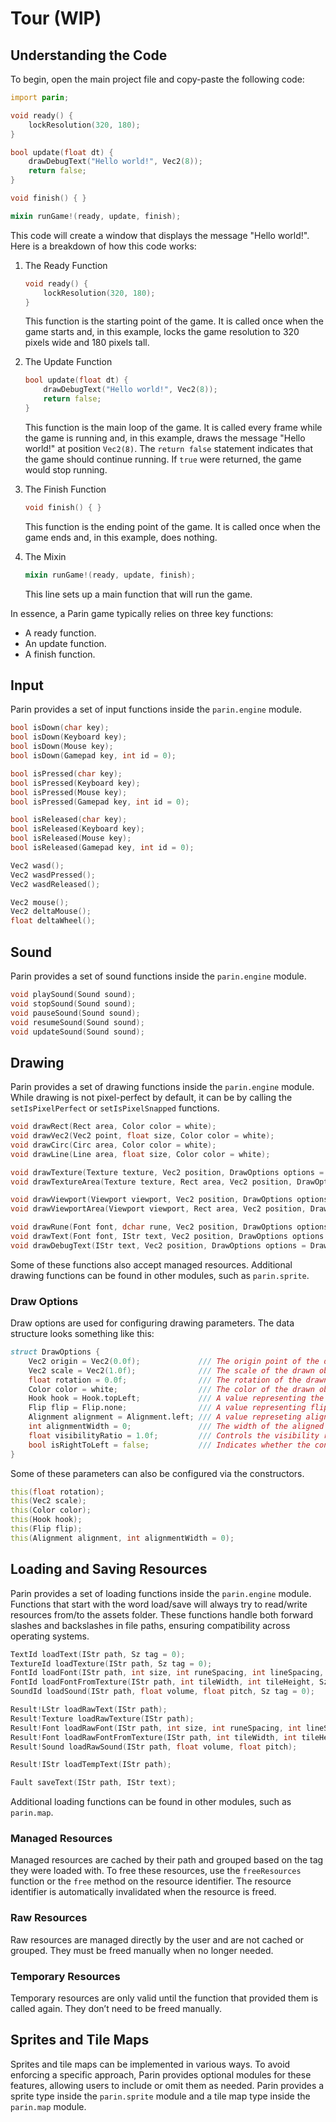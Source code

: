 # Tour (WIP)

## Understanding the Code

To begin, open the main project file and copy-paste the following code:

```d
import parin;

void ready() {
    lockResolution(320, 180);
}

bool update(float dt) {
    drawDebugText("Hello world!", Vec2(8));
    return false;
}

void finish() { }

mixin runGame!(ready, update, finish);
```

This code will create a window that displays the message "Hello world!".
Here is a breakdown of how this code works:

1. The Ready Function

    ```d
    void ready() {
        lockResolution(320, 180);
    }
    ```

    This function is the starting point of the game.
    It is called once when the game starts and, in this example, locks the game resolution to 320 pixels wide and 180 pixels tall.

2. The Update Function

    ```d
    bool update(float dt) {
        drawDebugText("Hello world!", Vec2(8));
        return false;
    }
    ```

    This function is the main loop of the game.
    It is called every frame while the game is running and, in this example, draws the message "Hello world!" at position `Vec2(8)`.
    The `return false` statement indicates that the game should continue running.
    If `true` were returned, the game would stop running.

3. The Finish Function

    ```d
    void finish() { }
    ```

    This function is the ending point of the game.
    It is called once when the game ends and, in this example, does nothing.

4. The Mixin

    ```d
    mixin runGame!(ready, update, finish);
    ```

    This line sets up a main function that will run the game.

In essence, a Parin game typically relies on three key functions:

* A ready function.
* An update function.
* A finish function.

## Input

Parin provides a set of input functions inside the `parin.engine` module.

```d
bool isDown(char key);
bool isDown(Keyboard key);
bool isDown(Mouse key);
bool isDown(Gamepad key, int id = 0);

bool isPressed(char key);
bool isPressed(Keyboard key);
bool isPressed(Mouse key);
bool isPressed(Gamepad key, int id = 0);

bool isReleased(char key);
bool isReleased(Keyboard key);
bool isReleased(Mouse key);
bool isReleased(Gamepad key, int id = 0);

Vec2 wasd();
Vec2 wasdPressed();
Vec2 wasdReleased();

Vec2 mouse();
Vec2 deltaMouse();
float deltaWheel();
```

## Sound

Parin provides a set of sound functions inside the `parin.engine` module.

```d
void playSound(Sound sound);
void stopSound(Sound sound);
void pauseSound(Sound sound);
void resumeSound(Sound sound);
void updateSound(Sound sound);
```

## Drawing

Parin provides a set of drawing functions inside the `parin.engine` module.
While drawing is not pixel-perfect by default, it can be by calling the `setIsPixelPerfect` or `setIsPixelSnapped` functions.

```d
void drawRect(Rect area, Color color = white);
void drawVec2(Vec2 point, float size, Color color = white);
void drawCirc(Circ area, Color color = white);
void drawLine(Line area, float size, Color color = white);

void drawTexture(Texture texture, Vec2 position, DrawOptions options = DrawOptions());
void drawTextureArea(Texture texture, Rect area, Vec2 position, DrawOptions options = DrawOptions());

void drawViewport(Viewport viewport, Vec2 position, DrawOptions options = DrawOptions());
void drawViewportArea(Viewport viewport, Rect area, Vec2 position, DrawOptions options = DrawOptions());

void drawRune(Font font, dchar rune, Vec2 position, DrawOptions options = DrawOptions());
void drawText(Font font, IStr text, Vec2 position, DrawOptions options = DrawOptions());
void drawDebugText(IStr text, Vec2 position, DrawOptions options = DrawOptions());
```

Some of these functions also accept managed resources.
Additional drawing functions can be found in other modules, such as `parin.sprite`.

### Draw Options

Draw options are used for configuring drawing parameters. The data structure looks something like this:

```d
struct DrawOptions {
    Vec2 origin = Vec2(0.0f);             /// The origin point of the drawn object.
    Vec2 scale = Vec2(1.0f);              /// The scale of the drawn object.
    float rotation = 0.0f;                /// The rotation of the drawn object, in degrees.
    Color color = white;                  /// The color of the drawn object.
    Hook hook = Hook.topLeft;             /// A value representing the origin point of the drawn object when origin is set to zero.
    Flip flip = Flip.none;                /// A value representing flipping orientations.
    Alignment alignment = Alignment.left; /// A value represeting alignment orientations.
    int alignmentWidth = 0;               /// The width of the aligned object. It is used as a hint and is not enforced. Usually used for text drawing.
    float visibilityRatio = 1.0f;         /// Controls the visibility ratio of the object, where 0.0 means fully hidden and 1.0 means fully visible. Usually used for text drawing.
    bool isRightToLeft = false;           /// Indicates whether the content of the object flows in a right-to-left direction, such as for Arabic or Hebrew text. Usually used for text drawing.
}
```

Some of these parameters can also be configured via the constructors.

```d
this(float rotation);
this(Vec2 scale);
this(Color color);
this(Hook hook);
this(Flip flip);
this(Alignment alignment, int alignmentWidth = 0);
```

## Loading and Saving Resources

Parin provides a set of loading functions inside the `parin.engine` module.
Functions that start with the word load/save will always try to read/write resources from/to the assets folder.
These functions handle both forward slashes and backslashes in file paths, ensuring compatibility across operating systems.

```d
TextId loadText(IStr path, Sz tag = 0);
TextureId loadTexture(IStr path, Sz tag = 0);
FontId loadFont(IStr path, int size, int runeSpacing, int lineSpacing, IStr32 runes = "", Sz tag = 0);
FontId loadFontFromTexture(IStr path, int tileWidth, int tileHeight, Sz tag = 0);
SoundId loadSound(IStr path, float volume, float pitch, Sz tag = 0);

Result!LStr loadRawText(IStr path);
Result!Texture loadRawTexture(IStr path);
Result!Font loadRawFont(IStr path, int size, int runeSpacing, int lineSpacing, IStr32 runes = "");
Result!Font loadRawFontFromTexture(IStr path, int tileWidth, int tileHeight);
Result!Sound loadRawSound(IStr path, float volume, float pitch);

Result!IStr loadTempText(IStr path);

Fault saveText(IStr path, IStr text);
```

Additional loading functions can be found in other modules, such as `parin.map`.

### Managed Resources

Managed resources are cached by their path and grouped based on the tag they were loaded with.
To free these resources, use the `freeResources` function or the `free` method on the resource identifier.
The resource identifier is automatically invalidated when the resource is freed.

### Raw Resources

Raw resources are managed directly by the user and are not cached or grouped.
They must be freed manually when no longer needed.

### Temporary Resources

Temporary resources are only valid until the function that provided them is called again.
They don’t need to be freed manually.

## Sprites and Tile Maps

Sprites and tile maps can be implemented in various ways.
To avoid enforcing a specific approach, Parin provides optional modules for these features, allowing users to include or omit them as needed.
Parin provides a sprite type inside the `parin.sprite` module and a tile map type inside the `parin.map` module.
